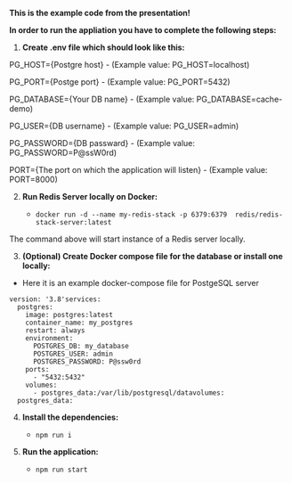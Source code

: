 **This is the example code from the presentation!**

**In order to run the appliation you have to complete the following steps:**

1. **Create .env file which should look like this:**

PG_HOST={Postgre host} - (Example value: PG_HOST=localhost)

PG_PORT={Postge port} - (Example value: PG_PORT=5432)

PG_DATABASE={Your DB name} - (Example value: PG_DATABASE=cache-demo)

PG_USER={DB username} - (Example value: PG_USER=admin)

PG_PASSWORD={DB passward} - (Example value: PG_PASSWORD=P@ssW0rd)

PORT={The port on which the application will listen} - (Example value: PORT=8000)

2. **Run Redis Server locally on Docker:**

   - `docker run -d --name my-redis-stack -p 6379:6379  redis/redis-stack-server:latest`

  The command above will start instance of a Redis server locally.

3. **(Optional) Create Docker compose file for the database or install one locally:**

- Here it is an example docker-compose file for PostgeSQL server

```
version: '3.8'services:
  postgres:
    image: postgres:latest
    container_name: my_postgres
    restart: always
    environment:
      POSTGRES_DB: my_database
      POSTGRES_USER: admin
      POSTGRES_PASSWORD: P@ssw0rd
    ports:
      - "5432:5432"
    volumes:
      - postgres_data:/var/lib/postgresql/datavolumes:
  postgres_data:
```


4. **Install the dependencies:**

   - `npm run i`
5. **Run the application:**

   - `npm run start`
